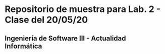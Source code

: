 # Repositorio de muestra para Lab. 2 - Clase del 20/05/20

## Ingeniería de Software III - Actualidad Informática